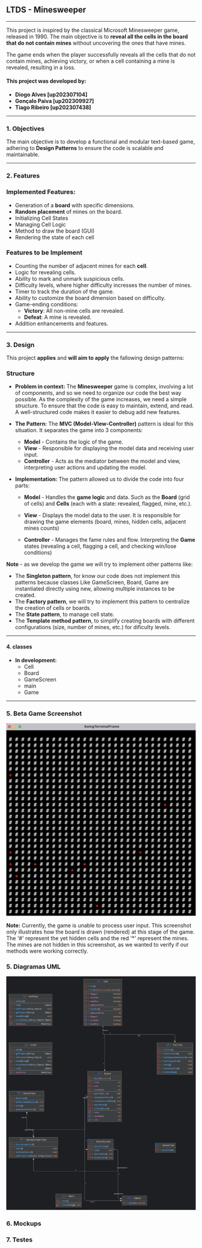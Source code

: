 ## **LTDS - Minesweeper**

---
 This project is inspired by the classical Microsoft Minesweeper game, released in 1990. 
The main objective is to **reveal all the cells in the board that do not contain mines** without
uncovering the ones that have mines.
  
The game ends when the player successfully reveals all the cells that do not contain mines, achieving 
victory, or when a cell containing a mine is revealed, resulting in a loss.

#### **This project was developed by:** 
- **Diogo Alves [up202307104]**
- **Gonçalo Paiva [up202309927]**
- **Tiago Ribeiro [up202307438]**

---

### **1. Objectives**

The main objective is to develop a functional and modular text-based game, adhering to 
**Design Patterns** to ensure the code is scalable and maintainable.

---

### **2. Features**

### **Implemented Features:**
- Generation of a **board** with specific dimensions.
- **Random placement** of mines on the board.
- Initializing Cell States
- Managing Cell Logic
- Method to draw the board (GUI) 
- Rendering the state of each cell


### **Features to be Implement**
- Counting the number of adjacent mines for each **cell**.
- Logic for revealing cells.
- Ability to mark and unmark suspicious cells.
- Difficulty levels, where higher difficulty incresses the number of mines.
- Timer to track the duration of the game.
- Ability to customize the board dimension based on difficulty.
- Game-ending conditions:
  - **Victory**: All non-mine cells are revealed.
  - **Defeat**: A mine is revealed.
- Addition enhancements and features.

---

### **3. Design**

This project **applies** and **will aim to apply** the fallowing design patterns:
  
### **Structure**

- **Problem in context:** The **Minesweeper** game is complex, involving a lot of 
components, and so we need to organize our code the best way possible. As the complexity
of the game increases, we need a simple structure. To ensure that the code is 
easy to maintain, extend, and read. A well-structured code makes it easier to debug add new features.


- **The Pattern:** The **MVC (Model-VIew-Controller)** pattern is ideal for this situation.
It separates the game into 3 components:

  - **Model** - Contains the logic of the game.
  - **View** -  Responsible for displaying the model data and receiving user input. 
  - **Controller** - Acts as the mediator between the model and view, interpreting user 
actions and updating the model.


- **Implementation:** The pattern allowed us to divide the code into four parts:

  - **Model** - Handles the **game logic** and data. Such as the **Board** (grid of cells)
and **Cells** (each with a state: revealed, flagged, mine, etc.). 

  - **View** - Displays the model data to the user. It is responsible for drawing the game elements
(board, mines, hidden cells, adjacent mines counts)
  
  - **Controller** - Manages the fame rules and flow. Interpreting the **Game** states 
(revealing a cell, flagging a cell, and checking win/lose conditions) 


**Note** - as we develop the game we will try to implement other patterns like:
- The **Singleton pattern**, for know our code does not implement this patterns
because classes Like GameScreen, Board, Game are instantiated directly using new, allowing
multiple instances to be created.
- The **Factory pattern**, we will try to implement this pattern to centralize the creation of cells or boards.
- The **State pattern**, to manage cell state.
- The **Template method pattern**, to simplify creating boards with different configurations (size, number of mines, etc.) for dificulty levels.
  
---

#### **4. classes**
- **In development:**
  - Cell 
  - Board
  - GameScreen
  - main
  - Game
  
---
### **5. Beta Game Screenshot**
![early game screenshot](./docs/resources/screenshots/EarlyGameScreenshot.png)

**Note:** Currently, the game is unable to process user input. This screenshot only illustrates
how the board is drawn (rendered) at this stage of the game. The '#' represent the yet hidden cells and the red '*' represent
the mines. The mines are not hidden in this screenshot, as we wanted to verify if our methods were working correctly.

### **5. Diagramas UML**
![early game UML Diagram](./docs/resources/UML%20diagrams/Minesweeper.png)

### **6. Mockups**

### **7. Testes**

